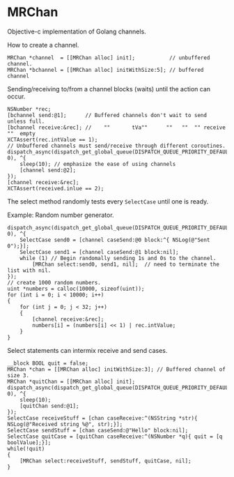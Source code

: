 MRChan
======

Objective-c implementation of Golang channels.

How to create a channel.

    MRChan *channel  = [[MRChan alloc] init];           // unbuffered channel.
    MRChan *bchannel = [[MRChan alloc] initWithSize:5]; // buffered channel

Sending/receiving to/from a channel blocks (waits) until the action can occur.

    NSNumber *rec;
    [bchannel send:@1];      // Buffered channels don't wait to send unless full.
    [bchannel receive:&rec]; //    ""       tVa""      ""   ""  "" receive ""  empty
    XCTAssert(rec.intValue == 1);
    // Unbuffered channels must send/receive through different coroutines.
    dispatch_async(dispatch_get_global_queue(DISPATCH_QUEUE_PRIORITY_DEFAULT, 0), ^{
        sleep(10); // emphasize the ease of using channels
        [channel send:@2];
    });
    [channel receive:&rec];
    XCTAssert(received.inlue == 2);
    
The select method randomly tests every `SelectCase` until one is ready.

Example: Random number generator. 

    dispatch_async(dispatch_get_global_queue(DISPATCH_QUEUE_PRIORITY_DEFAULT, 0), ^{
        SelectCase send0 = [channel caseSend:@0 block:^{ NSLog(@"Sent 0");}];
        SelectCase send1 = [channel caseSend:@1 block:nil];
        while (1) // Begin randomally sending 1s and 0s to the channel.
            [MRChan select:send0, send1, nil];  // need to terminate the list with nil.
    });
    // create 1000 random numbers.
    uint *numbers = calloc(10000, sizeof(uint));
    for (int i = 0; i < 10000; i++)
    {
        for (int j = 0; j < 32; j++)
        {
            [channel receive:&rec];
            numbers[i] = (numbers[i] << 1) | rec.intValue;
        }
    }
    
Select statements can intermix receive and send cases.

    __block BOOL quit = false;
    MRChan *chan = [[MRChan alloc] initWithSize:3]; // Buffered channel of size 3.
    MRChan *quitChan = [[MRChan alloc] init];
    dispatch_async(dispatch_get_global_queue(DISPATCH_QUEUE_PRIORITY_DEFAULT, 0), ^{
        sleep(10);
        [quitChan send:@1];
    });
    SelectCase receiveStuff = [chan caseReceive:^(NSString *str){ NSLog(@"Received string %@", str);}];
    SelectCase sendStuff = [chan caseSend:@"Hello" block:nil];
    SelectCase quitCase = [quitChan caseReceive:^(NSNumber *q){ quit = [q boolValue];}];
    while(!quit) 
    {
        [MRChan select:receiveStuff, sendStuff, quitCase, nil];
    }
    
    
    
    

